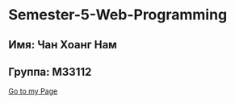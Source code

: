 # Semester-5-Web-Programming
## Имя: Чан Хоанг Нам
## Группа: M33112

[Go to my Page](https://nghost07.github.io/Semester-5-Web-Programming/)
